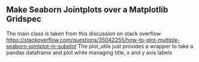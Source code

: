 ## Make Seaborn Jointplots over a Matplotlib Gridspec
The main class is taken from this discussion on stack overflow https://stackoverflow.com/questions/35042255/how-to-plot-multiple-seaborn-jointplot-in-subplot
The plot_utils just provides a wrapper to take a pandas dataframe and plot while managing title, x and y axis labels 